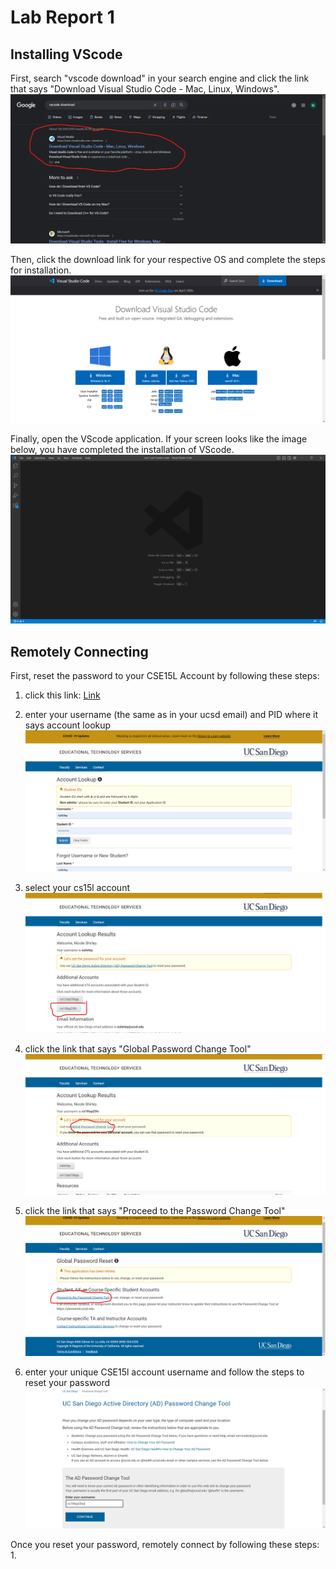 # **Lab Report 1**
## Installing VScode
First, search "vscode download" in your search engine and click the link that says "Download Visual Studio Code - Mac, Linux, Windows".
![Image](https://github.com/nicshrly/cse15l-lab-reports/blob/main/Screenshot%202023-04-10%20160009.png)


Then, click the download link for your respective OS and complete the steps for installation.
![Image](https://github.com/nicshrly/cse15l-lab-reports/blob/main/Screenshot%202023-04-10%20161413.png)


Finally, open the VScode application. If your screen looks like the image below, you have completed the installation of VScode.
![Image](https://github.com/nicshrly/cse15l-lab-reports/blob/main/Screenshot%202023-04-10%20161913.png)


## Remotely Connecting
First, reset the password to your CSE15L Account by following these steps:
1. click this link: [Link](https://sdacs.ucsd.edu/~icc/index.php)
2. enter your username (the same as in your ucsd email) and PID where it says account lookup
![Image](https://github.com/nicshrly/cse15l-lab-reports/blob/main/Screenshot%202023-04-10%20164019.png)


3. select your cs15l account
![Image](https://github.com/nicshrly/cse15l-lab-reports/blob/main/Screenshot%202023-04-10%20182259.png)


4. click the link that says "Global Password Change Tool"
![Image](https://github.com/nicshrly/cse15l-lab-reports/blob/main/Screenshot%202023-04-10%20182522.png)


5. click the link that says "Proceed to the Password Change Tool"
![Image](https://github.com/nicshrly/cse15l-lab-reports/blob/main/Screenshot%202023-04-10%20182742.png)


6. enter your unique CSE15l account username and follow the steps to reset your password
![Image](https://github.com/nicshrly/cse15l-lab-reports/blob/main/Screenshot%202023-04-10%20182940.png) 


Once you reset your password, remotely connect by following these steps:
1. 
